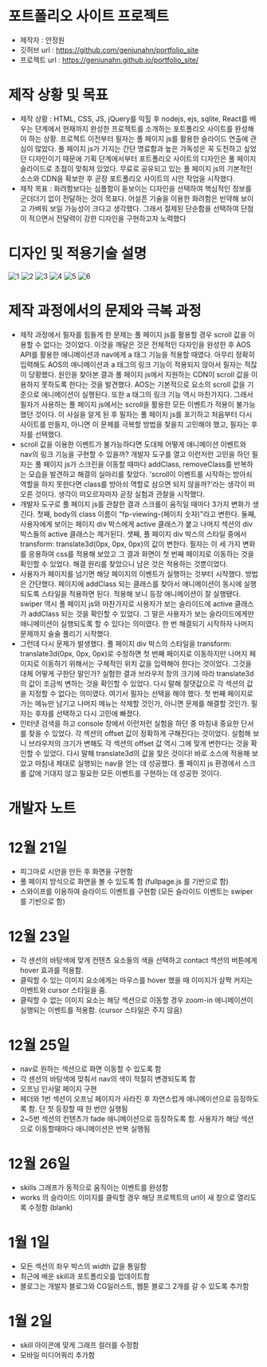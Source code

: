 # 포트폴리오 사이트 프로젝트
- 제작자 : 안정원
- 깃허브 url : https://github.com/geniunahn/portfolio_site
- 프로젝트 url : https://geniunahn.github.io/portfolio_site/

# 제작 상황 및 목표
- 제작 상황 : HTML, CSS, JS, jQuery를 익힐 후 nodejs, ejs, sqlite, React를 배우는 단계에서 현재까지 완성한 프로젝트를 소개하는 포트폴리오 사이트를 완성해야 하는 상황. 프로젝트 이전부터 필자는 풀 페이지 js를 활용한 슬라이드 연출에 관심이 많았다. 풀 페이지 js가 가지는 간단 명료함과 높은 가독성은 꼭 도전하고 싶었던 디자인이기 때문에 기획 단계에서부터 포트폴리오 사이트의 디자인은 풀 페이지 슬라이드로 초점이 맞춰져 있었다. 무료로 공유되고 있는 풀 페이지 js의 기본적인 소스와 CDN을 확보한 후 곧장 포트폴리오 사이트의 시안 작업을 시작했다.
- 제작 목표 : 화려함보다는 심플함이 돋보이는 디자인을 선택하여 핵심적인 정보를 군더더기 없이 전달하는 것이 목표다. 어설픈 기술을 이용한 화려함은 빈약해 보이고 가벼워 보일 가능성이 크다고 생각했다. 그래서 절제된 단순함을 선택하여 단점이 적으면서 전달력이 강한 디자인을 구현하고자 노력했다

# 디자인 및 적용기술 설명
![1](https://user-images.githubusercontent.com/106502672/210177317-715044b3-f20f-471b-be0f-33a932544727.jpg)
![2](https://user-images.githubusercontent.com/106502672/210173445-3412cb93-f123-433c-ab4f-973f15a9146e.jpg)
![3](https://user-images.githubusercontent.com/106502672/210173448-96395bad-c696-4016-a9f3-3bb181a88b0a.jpg)
![4](https://user-images.githubusercontent.com/106502672/210173451-056ea11a-dac2-4db9-bfa0-d94a69041cfe.jpg)
![5](https://user-images.githubusercontent.com/106502672/210173454-9f72a18f-f75b-4df8-a6fb-85469c73f24b.jpg)
![6](https://user-images.githubusercontent.com/106502672/210173456-e3ada0c7-d414-42cc-a613-4eecbbe35e0b.jpg)

# 제작 과정에서의 문제와 극복 과정
- 제작 과정에서 필자를 힘들게 한 문제는 풀 페이지 js를 활용할 경우 scroll 값을 이용할 수 없다는 것이었다. 이것을 깨달은 것은 전체적인 다자인을 완성한 후 AOS API를 활용한 애니메이션과 nav에게 a 태그 기능을 적용할 때였다. 아무리 정확히 입력해도 AOS의 애니메이션과 a 태그의 링크 기능이 적용되지 않아서 필자는 적잖이 당황했다. 원인을 찾아본 결과 풀 페이지 js에서 지원하는 CDN이 scroll 값을 이용하지 못하도록 한다는 것을 발견했다. AOS는 기본적으로 요소의 scroll 값을 기준으로 애니메이션이 실행된다. 또한 a 태그의 링크 기능 역시 마찬가지다. 그래서 필자가 사용하는 풀 페이지 js에서는 scroll을 활용한 모든 이벤트가 적용이 불가능했던 것이다. 이 사실을 알게 된 후 필자는 풀 페이지 js를 포기하고 처음부터 다시 사이트를 만들지, 아니면 이 문제를 극복할 방법을 찾을지 고민해야 했고, 필자는 후자를 선택했다.
- scroll 값을 이용한 이벤트가 불가능하다면 도대체 어떻게 애니메이션 이벤트와 nav의 링크 기능을 구현할 수 있을까? 개발자 도구를 열고 이런저런 고민을 하던 필자는 풀 페이지 js가 스크린을 이동할 때마다 addClass, removeClass를 반복하는 모습을 발견하고 해결의 실마리를 찾았다. 'scroll이 이벤트를 시작하는 방아쇠 역할을 하지 못한다면 class를 방아쇠 역할로 삼으면 되지 않을까?'라는 생각이 떠오른 것이다. 생각이 떠오르자마자 곧장 실험과 관찰을 시작했다.
- 개발자 도구로 풀 페이지 js를 관찰한 결과 스크롤이 움직일 때마다 3가지 변화가 생긴다. 첫째, body의 class 이름이 "fp-viewing-(페이지 숫자)"라고 변한다. 둘째, 사용자에게 보이는 페이지 div 박스에게 active 클래스가 붙고 나머지 섹션의 div 박스들의 active 클래스는 제거된다. 셋째, 풀 페이지 div 박스의 스타일 중에서 transform: translate3d(0px, 0px, 0px)의 값이 변한다. 필자는 이 세 가지 변화를 응용하여 css를 적용해 보았고 그 결과 화면이 첫 번째 페이지로 이동하는 것을 확인할 수 있었다. 해결 원리를 찾았으니 남은 것은 적용하는 것뿐이었다.
- 사용자가 페이지를 넘기면 해당 페이지의 이벤트가 실행하는 것부터 시작했다. 방법은 간단했다. 페이지에 addClass 되는 클래스를 찾아서 애니메이션이 동시에 실행되도록 스타일을 적용하면 된다. 적용해 보니 등장 애니메이션이 잘 실행됐다. swiper 역시 풀 페이지 js와 마찬가지로 사용자가 보는 슬라이드에 active 클래스가 addClass 되는 것을 확인할 수 있었다. 그 말은 사용자가 보는 슬라이드에게만 애니메이션이 실행되도록 할 수 있다는 의미였다. 한 번 해결되기 시작하자 나머지 문제까지 술술 풀리기 시작했다.
- 그런데 다시 문제가 발생했다. 풀 페이지 div 박스의 스타일을 transform: translate3d(0px, 0px, 0px)로 수정하면 첫 번째 페이지로 이동하지만 나머지 페이지로 이동하기 위해서는 구체적인 위치 값을 입력해야 한다는 것이었다. 그것을 대체 어떻게 구한단 말인가? 실험한 결과 브라우저 창의 크기에 따라 translate3d의 값이 조금씩 변하는 것을 확인할 수 있었다. 다시 말해 절댓값으로 각 섹션의 값을 지정할 수 없다는 의미였다. 여기서 필자는 선택을 해야 했다. 첫 번째 페이지로 가는 메뉴만 남기고 나머지 메뉴는 삭제할 것인가, 아니면 문제를 해결할 것인가. 필자는 후자를 선택하고 다시 고민에 빠졌다.
- 인터넷 검색을 하고 console 창에서 이런저런 실험을 하던 중 마침내 중요한 단서를 찾을 수 있었다. 각 섹션의 offset 값이 정확하게 구해진다는 것이었다. 실험해 보니 브라우저의 크기가 변해도 각 섹션의 offset 값 역시 그에 맞게 변한다는 것을 확인할 수 있었다. 다시 말해 translate3d의 값을 찾은 것이다! 바로 소스에 적용해 보았고 마침내 제대로 실행되는 nav을 얻는 데 성공했다. 풀 페이지 js 환경에서 스크롤 값에 기대지 않고 필요한 모든 이벤트를 구현하는 데 성공한 것이다.

# 개발자 노트
# 12월 21일
- 피그마로 시안을 만든 후 화면을 구현함
- 풀 페이지 방식으로 화면을 볼 수 있도록 함 (fullpage.js 를 기반으로 함)
- 스와이프를 이용하여 슬라이드 이벤트를 구현함 (모든 슬라이드 이벤트는 swiper 를 기반으로 함)

# 12월 23일 
- 각 센션의 바탕색에 맞게 컨텐츠 요소들의 색을 선택하고 contact 섹션의 버튼에게 hover 효과를 적용함.
- 클릭할 수 있는 이미지 요소에게는 마우스를 hover 했을 때 이미지가 살짝 커지는 이벤트와 cursor 스타일을 줌.
- 클릭할 수 없는 이미지 요소는 해당 섹션으로 이동할 경우 zoom-in 애니메이션이 실행되는 이벤트를 적용함. (cursor 스타일은 주지 않음)

# 12월 25일
- nav로 원하는 섹션으로 화면 이동할 수 있도록 함
- 각 센션의 바탕색에 맞춰서 nav의 색이 적절히 변경되도록 함
- 오프닝 인사말 페이지 구현
- 헤더와 1번 섹션이 오프닝 페이지가 사라진 후 자연스럽게 애니메이션으로 등장하도록 함. 단 첫 등장할 때 한 번만 실행됨
- 2~5번 섹션의 컨텐츠가 fade 애니메이션으로 등장하도록 함. 사용자가 해당 섹션으로 이동할때마다 애니메이션은 반복 실행됨

# 12월 26일
- skills 그래프가 동적으로 움직이는 이벤트를 완성함
- works 의 슬라이드 이미지를 클릭할 경우 해당 프로젝트의 url이 새 창으로 열리도록 수정함 (blank)

# 1월 1일
- 모든 섹션의 좌우 박스의 width 값을 통일함
- 최근에 배운 skill과 포트폴리오를 업데이트함
- 블로그는 개발자 블로그와 CG일러스트, 웹툰 블로그 2개를 갈 수 있도록 추가함

# 1월 2일
- skill 아이콘에 맞게 그래프 컬러를 수정함
- 모바일 미디어쿼리 추가함
